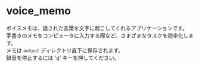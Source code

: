 # voice_memo
ボイスメモは、話された言葉を文字に起こしてくれるアプリケーションです。  
手書きのメモをコンピュータに入力する際など、さまざまなタスクを効率化します。  
メモは `output` ディレクトリ直下に保存されます。  
録音を停止するには 'q' キーを押してください。
